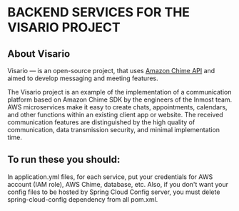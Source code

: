 ﻿# BACKEND SERVICES FOR THE VISARIO PROJECT 

## About Visario

Visario — is an open-source project, that uses [Amazon Chime API](https://docs.aws.amazon.com/chime/index.html/) and aimed 
to develop messaging and meeting features.

The Visario project is an example of the implementation of a communication platform based on Amazon Chime SDK by the engineers of the Inmost team. 
AWS microservices make it easy to create chats, appointments, calendars, and other functions within an existing client app or website. 
The received communication features are distinguished by the high quality of communication, data transmission security, and minimal implementation time.

## To run these you should:

In application.yml files, for each service, put your credentials for AWS account (IAM role), AWS Chime, database, etc. 
Also, if you don't want your config files to be hosted by Spring Cloud Config server, you must delete spring-cloud-config dependency
from all pom.xml.

